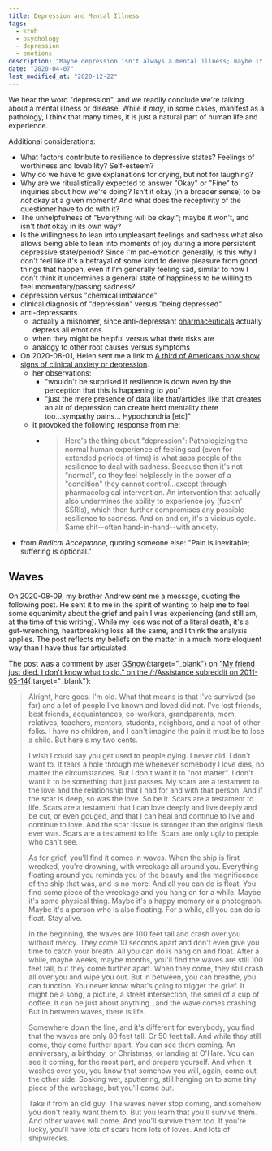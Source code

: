 ```yaml
---
title: Depression and Mental Illness
tags:
  - stub
  - psychology
  - depression
  - emotions
description: "Maybe depression isn't always a mental illness; maybe it's sometimes just a part of the normal human experience and a rich emotional life."
date: "2020-04-07"
last_modified_at: "2020-12-22"
---
```


We hear the word "depression", and we readily conclude we're talking about a mental illness or disease. While it _may_, in some cases, manifest as a pathology, I think that many times, it is just a natural part of human life and experience.

Additional considerations:

* What factors contribute to resilience to depressive states? Feelings of worthiness and lovability? Self-esteem?
* Why do we have to give explanations for crying, but not for laughing?
* Why are we ritualistically expected to answer "Okay" or "Fine" to inquiries about how we're doing? Isn't it okay (in a broader sense) to be _not_ okay at a given moment? And what does the receptivity of the questioner have to do with it?
* The unhelpfulness of "Everything will be okay."; maybe it won't, and isn't _that_ okay in its own way?
* Is the willingness to lean into unpleasant feelings and sadness what also allows being able to lean into moments of joy during a more persistent depressive state/period? Since I'm pro-emotion generally, is this why I don't feel like it's a betrayal of some kind to derive pleasure from good things that happen, even if I'm generally feeling sad, similar to how I don't think it undermines a general state of happiness to be willing to feel momentary/passing sadness?
* depression versus "chemical imbalance"
* clinical diagnosis of "depression" versus "being depressed"
* anti-depressants
  * actually a misnomer, since anti-depressant [pharmaceuticals](/pharmaceuticals/) actually depress all emotions
  * when they might be helpful versus what their risks are
  * analogy to other root causes versus symptoms
* On 2020-08-01, Helen sent me a link to [A third of Americans now show signs of clinical anxiety or depression](https://www.washingtonpost.com/health/2020/05/26/americans-with-depression-anxiety-pandemic/).
  * her observations:
    * "wouldn't be surprised if resilience is down even by the perception that this is happening to you"
    * "just the mere presence of data like that/articles like that creates an air of depression can create herd mentality there too...sympathy pains... Hypochondria [etc]"
  * it provoked the following response from me:
    * > Here's the thing about "depression": Pathologizing the normal human experience of feeling sad (even for extended periods of time) is what saps people of the resilience to deal with sadness. Because then it's not "normal", so they feel helplessly in the power of a "condition" they cannot control...except through pharmacological intervention. An intervention that actually also undermines the ability to experience joy (fuckin' SSRIs), which then further compromises any possible resilience to sadness. And on and on, it's a vicious cycle. Same shit--often hand-in-hand--with anxiety.
* from _Radical Acceptance_, quoting someone else: "Pain is inevitable; suffering is optional."

## Waves

On 2020-08-09, my brother Andrew sent me a message, quoting the following post. He sent it to me in the spirit of wanting to help me to feel some equanimity about the grief and pain I was experiencing (and still am, at the time of this writing). While my loss was not of a literal death, it's a gut-wrenching, heartbreaking loss all the same, and I think the analysis applies. The post reflects my beliefs on the matter in a much more eloquent way than I have thus far articulated.

The post was a comment by user [GSnow](https://www.reddit.com/user/GSnow/){:target="&lowbar;blank"} on ["My friend just died. I don't know what to do." on the /r/Assistance subreddit on 2011-05-14](https://www.reddit.com/r/Assistance/comments/hax0t/my_friend_just_died_i_dont_know_what_to_do/c1u0rx2/){:target="&lowbar;blank"}:

> Alright, here goes. I'm old. What that means is that I've survived (so far) and a lot of people I've known and loved did not. I've lost friends, best friends, acquaintances, co-workers, grandparents, mom, relatives, teachers, mentors, students, neighbors, and a host of other folks. I have no children, and I can't imagine the pain it must be to lose a child. But here's my two cents.
>
> I wish I could say you get used to people dying. I never did. I don't want to. It tears a hole through me whenever somebody I love dies, no matter the circumstances. But I don't want it to "not matter". I don't want it to be something that just passes. My scars are a testament to the love and the relationship that I had for and with that person. And if the scar is deep, so was the love. So be it. Scars are a testament to life. Scars are a testament that I can love deeply and live deeply and be cut, or even gouged, and that I can heal and continue to live and continue to love. And the scar tissue is stronger than the original flesh ever was. Scars are a testament to life. Scars are only ugly to people who can't see.
>
> As for grief, you'll find it comes in waves. When the ship is first wrecked, you're drowning, with wreckage all around you. Everything floating around you reminds you of the beauty and the magnificence of the ship that was, and is no more. And all you can do is float. You find some piece of the wreckage and you hang on for a while. Maybe it's some physical thing. Maybe it's a happy memory or a photograph. Maybe it's a person who is also floating. For a while, all you can do is float. Stay alive.
>
> In the beginning, the waves are 100 feet tall and crash over you without mercy. They come 10 seconds apart and don't even give you time to catch your breath. All you can do is hang on and float. After a while, maybe weeks, maybe months, you'll find the waves are still 100 feet tall, but they come further apart. When they come, they still crash all over you and wipe you out. But in between, you can breathe, you can function. You never know what's going to trigger the grief. It might be a song, a picture, a street intersection, the smell of a cup of coffee. It can be just about anything...and the wave comes crashing. But in between waves, there is life.
>
> Somewhere down the line, and it's different for everybody, you find that the waves are only 80 feet tall. Or 50 feet tall. And while they still come, they come further apart. You can see them coming. An anniversary, a birthday, or Christmas, or landing at O'Hare. You can see it coming, for the most part, and prepare yourself. And when it washes over you, you know that somehow you will, again, come out the other side. Soaking wet, sputtering, still hanging on to some tiny piece of the wreckage, but you'll come out.
>
> Take it from an old guy. The waves never stop coming, and somehow you don't really want them to. But you learn that you'll survive them. And other waves will come. And you'll survive them too. If you're lucky, you'll have lots of scars from lots of loves. And lots of shipwrecks.
